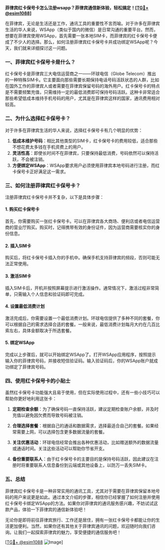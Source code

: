 **菲律宾红卡保号卡怎么注册wsapp？菲律宾通信新体验，轻松搞定！[[TG💪+ @esim1088](https://t.me/s/esim1088)]**

在菲律宾，无论是生活还是工作，通讯工具的重要性不言而喻。对于许多在菲律宾生活的华人来说，WSApp（类似于国内的微信）是日常沟通的重要平台。然而，想要在菲律宾使用WSApp，首先需要一张本地SIM卡，而菲律宾的红卡保号卡便成了不少人的选择。那么，如何注册菲律宾红卡保号卡并成功绑定WSApp呢？今天，我们就来详细探讨这一问题。

### 一、菲律宾红卡保号卡是什么？

红卡保号卡是菲律宾三大电信运营商之一——环球电信（Globe Telecom）推出的一种特殊SIM卡。它主要面向那些需要长期保持电话号码活跃状态的人群，比如在国外工作的菲律宾人或者需要在菲律宾保留号码的海外用户。红卡保号卡的特点是不需要频繁充值，只需维持一定的最低消费即可保持号码活跃。这种卡非常适合那些希望低成本维持手机号码的用户，尤其是在菲律宾这样的国家，通讯费用相对较高。

### 二、为什么选择红卡保号卡？

对于许多在菲律宾生活的华人来说，选择红卡保号卡有几个明显的优势：

1. **低成本维护号码**：相比其他类型的SIM卡，红卡保号卡的费用较低，适合那些不想花费太多钱在手机资费上的用户。
2. **灵活性高**：即使长时间不在菲律宾，只要保持最低消费，号码依然可以保持活跃，不会被注销。
3. **方便绑定WSApp**：WSApp要求用户必须使用菲律宾本地号码进行注册，而红卡保号卡正好满足这一需求。

### 三、如何注册菲律宾红卡保号卡？

注册菲律宾红卡保号卡并不复杂，以下是具体步骤：

#### 1. 购买红卡保号卡

首先，你需要购买一张红卡保号卡。可以在菲律宾各大商场、便利店或者电信运营商的营业厅购买。购买时，记得携带有效的身份证件，因为运营商需要核实你的身份信息。

#### 2. 插入SIM卡

购买后，将红卡保号卡插入你的手机中。确保手机支持菲律宾的频段，否则可能无法正常使用。

#### 3. 激活SIM卡

插入SIM卡后，开机并按照屏幕提示进行激活操作。通常情况下，激活过程非常简单，只需输入个人信息和验证码即可完成。

#### 4. 设置最低消费计划

激活完成后，你需要设置一个最低消费计划。环球电信提供了多种不同的套餐，你可以根据自己的需求选择合适的套餐。一般来说，最低消费计划每月大约在几百比索左右，具体金额取决于所选套餐。

#### 5. 绑定WSApp

完成以上步骤后，就可以开始绑定WSApp了。打开WSApp应用程序，按照提示输入你的菲律宾号码，并接收短信验证码。输入验证码后，你的WSApp账户就成功绑定了菲律宾号码。

### 四、使用红卡保号卡的小贴士

虽然红卡保号卡功能强大且易于使用，但在实际使用过程中，还有一些小技巧可以帮助你更好地利用这张卡：

1. **定期检查余额**：为了确保号码一直保持活跃，建议定期检查账户余额，并及时充值以避免因欠费而导致号码被注销。
   
2. **合理选择套餐**：根据自己的通话和数据需求，选择最适合自己的套餐。如果经常需要上网，可以选择包含更多数据流量的套餐。

3. **关注优惠活动**：环球电信经常会推出各种优惠活动，比如赠送额外的数据流量或通话时间。关注这些活动可以帮助你节省开支。

4. **备份重要联系人**：由于红卡保号卡的主要目的是保持号码活跃，因此建议在注册时将重要联系人信息备份到云端或其他设备上，以防万一丢失SIM卡。

### 五、总结

菲律宾红卡保号卡是一种非常实用的通讯工具，尤其对于需要在菲律宾保留本地号码的用户来说更是如此。通过本文介绍的步骤，相信你已经掌握了如何注册并使用红卡保号卡绑定WSApp的方法。如果你对菲律宾的通讯服务感兴趣，不妨试试这款产品，体验一下菲律宾的通信新体验吧！

无论你是即将前往菲律宾旅行、工作还是居住，拥有一张红卡保号卡都能让你的生活更加便利。当然，如果你还有其他关于菲律宾通讯的问题，欢迎随时向我们咨询。让我们一起探索菲律宾的魅力，享受便捷的通信服务吧！

[[TG💪+ @esim1088](https://t.me/s/esim1088) ![Image](https://i.postimg.cc/4NQfJmqS/Snipaste-2025-05-13-00-14-12.png)]